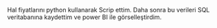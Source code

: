 Hal fiyatlarını python kullanarak Scrip ettim. Daha sonra bu verileri SQL veritabanına kaydettim ve power BI ile görselleştirdim.
